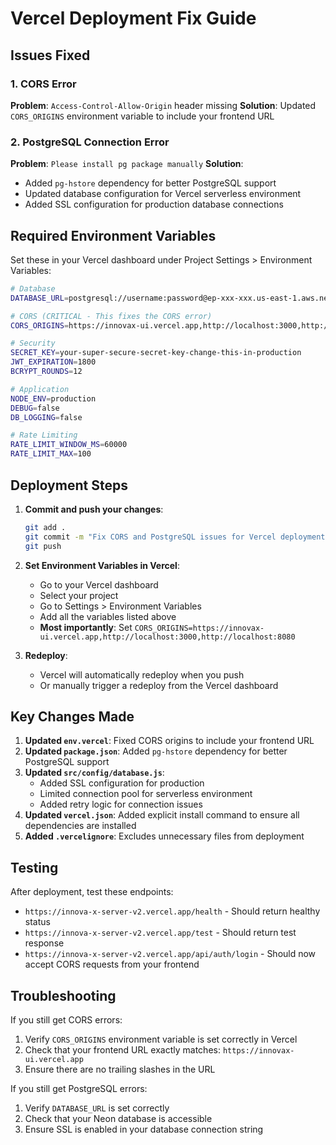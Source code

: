 # Vercel Deployment Fix Guide

## Issues Fixed

### 1. CORS Error
**Problem**: `Access-Control-Allow-Origin` header missing
**Solution**: Updated `CORS_ORIGINS` environment variable to include your frontend URL

### 2. PostgreSQL Connection Error  
**Problem**: `Please install pg package manually`
**Solution**: 
- Added `pg-hstore` dependency for better PostgreSQL support
- Updated database configuration for Vercel serverless environment
- Added SSL configuration for production database connections

## Required Environment Variables

Set these in your Vercel dashboard under Project Settings > Environment Variables:

```bash
# Database
DATABASE_URL=postgresql://username:password@ep-xxx-xxx.us-east-1.aws.neon.tech/neondb?sslmode=require

# CORS (CRITICAL - This fixes the CORS error)
CORS_ORIGINS=https://innovax-ui.vercel.app,http://localhost:3000,http://localhost:8080

# Security
SECRET_KEY=your-super-secure-secret-key-change-this-in-production
JWT_EXPIRATION=1800
BCRYPT_ROUNDS=12

# Application
NODE_ENV=production
DEBUG=false
DB_LOGGING=false

# Rate Limiting
RATE_LIMIT_WINDOW_MS=60000
RATE_LIMIT_MAX=100
```

## Deployment Steps

1. **Commit and push your changes**:
   ```bash
   git add .
   git commit -m "Fix CORS and PostgreSQL issues for Vercel deployment"
   git push
   ```

2. **Set Environment Variables in Vercel**:
   - Go to your Vercel dashboard
   - Select your project
   - Go to Settings > Environment Variables
   - Add all the variables listed above
   - **Most importantly**: Set `CORS_ORIGINS=https://innovax-ui.vercel.app,http://localhost:3000,http://localhost:8080`

3. **Redeploy**:
   - Vercel will automatically redeploy when you push
   - Or manually trigger a redeploy from the Vercel dashboard

## Key Changes Made

1. **Updated `env.vercel`**: Fixed CORS origins to include your frontend URL
2. **Updated `package.json`**: Added `pg-hstore` dependency for better PostgreSQL support
3. **Updated `src/config/database.js`**: 
   - Added SSL configuration for production
   - Limited connection pool for serverless environment
   - Added retry logic for connection issues
4. **Updated `vercel.json`**: Added explicit install command to ensure all dependencies are installed
5. **Added `.vercelignore`**: Excludes unnecessary files from deployment

## Testing

After deployment, test these endpoints:
- `https://innova-x-server-v2.vercel.app/health` - Should return healthy status
- `https://innova-x-server-v2.vercel.app/test` - Should return test response
- `https://innova-x-server-v2.vercel.app/api/auth/login` - Should now accept CORS requests from your frontend

## Troubleshooting

If you still get CORS errors:
1. Verify `CORS_ORIGINS` environment variable is set correctly in Vercel
2. Check that your frontend URL exactly matches: `https://innovax-ui.vercel.app`
3. Ensure there are no trailing slashes in the URL

If you still get PostgreSQL errors:
1. Verify `DATABASE_URL` is set correctly
2. Check that your Neon database is accessible
3. Ensure SSL is enabled in your database connection string
